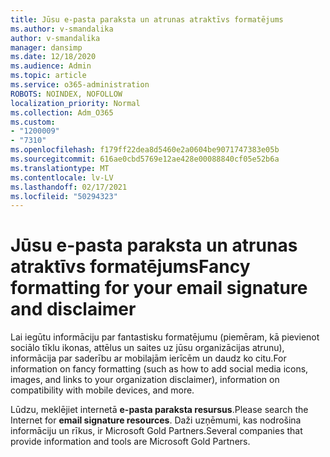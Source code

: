 ```yaml
---
title: Jūsu e-pasta paraksta un atrunas atraktīvs formatējums
ms.author: v-smandalika
author: v-smandalika
manager: dansimp
ms.date: 12/18/2020
ms.audience: Admin
ms.topic: article
ms.service: o365-administration
ROBOTS: NOINDEX, NOFOLLOW
localization_priority: Normal
ms.collection: Adm_O365
ms.custom:
- "1200009"
- "7310"
ms.openlocfilehash: f179ff22dea8d5460e2a0604be9071747383e05b
ms.sourcegitcommit: 616ae0cbd5769e12ae428e00088840cf05e52b6a
ms.translationtype: MT
ms.contentlocale: lv-LV
ms.lasthandoff: 02/17/2021
ms.locfileid: "50294323"
---
```

# <a name="fancy-formatting-for-your-email-signature-and-disclaimer"></a><span data-ttu-id="8c68d-102">Jūsu e-pasta paraksta un atrunas atraktīvs formatējums</span><span class="sxs-lookup"><span data-stu-id="8c68d-102">Fancy formatting for your email signature and disclaimer</span></span>
<span data-ttu-id="8c68d-103">Lai iegūtu informāciju par fantastisku formatējumu (piemēram, kā pievienot sociālo tīklu ikonas, attēlus un saites uz jūsu organizācijas atrunu), informācija par saderību ar mobilajām ierīcēm un daudz ko citu.</span><span class="sxs-lookup"><span data-stu-id="8c68d-103">For information on fancy formatting (such as how to add social media icons, images, and links to your organization disclaimer), information on compatibility with mobile devices, and more.</span></span>

<span data-ttu-id="8c68d-104">Lūdzu, meklējiet internetā **e-pasta paraksta resursus**.</span><span class="sxs-lookup"><span data-stu-id="8c68d-104">Please search the Internet for **email signature resources**.</span></span> <span data-ttu-id="8c68d-105">Daži uzņēmumi, kas nodrošina informāciju un rīkus, ir Microsoft Gold Partners.</span><span class="sxs-lookup"><span data-stu-id="8c68d-105">Several companies that provide information and tools are Microsoft Gold Partners.</span></span>
